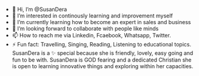 - 👋 Hi, I’m @SusanDera
- 👀 I’m interested in continously learning and improvement myself
- 🌱 I’m currently learning how to become an expert in sales and business
- 💞️ I’m looking forward to collaborate with people like minds
- 📫 How to reach me via Linkedin, Fcaebook, Whatsapp, Twitter.
- ⚡ Fun fact: Travelling, Singing, Reading, Listening to educational topics.
  SusanDera is a ✨ special because she is friendly, lovely, easy going and fun to be with.
SusanDera is GOD fearing and a dedicated Christian
she is open to learning innovative things and exploring within her capacities.
